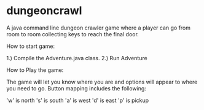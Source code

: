 # dungeoncrawl
A java command line dungeon crawler game where a player can go from room to room collecting keys to reach the final door.


How to start game:

1.) Compile the Adventure.java class.
2.) Run Adventure

How to Play the game:

The game will let you know where you are and options will appear to where you need to go.
Button mapping includes the following:

'w' is north
's' is south
'a' is west
'd' is east
'p' is pickup


